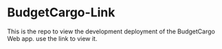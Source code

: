 # BudgetCargo-Link
This is the repo to view the development deployment of the BudgetCargo Web app. use the link to view it.
